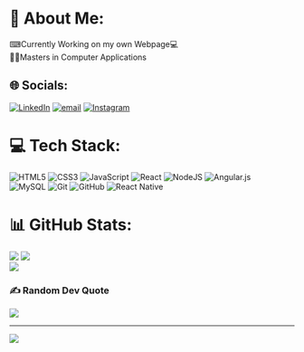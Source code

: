 # 💫 About Me:
⌨Currently Working on my own Webpage💻<br>👨‍🎓Masters in Computer Applications<br>


## 🌐 Socials:
[![LinkedIn](https://img.shields.io/badge/LinkedIn-%230077B5.svg?logo=linkedin&logoColor=white)](https://linkedin.com/in/manishkumar1310) 
[![email](https://img.shields.io/badge/Email-D14836?logo=gmail&logoColor=white)](mailto:manish356111@gmail.com) 
[![Instagram](https://img.shields.io/badge/Instagram-%23E4405F.svg?logo=Instagram&logoColor=white)](https://instagram.com/chep_13_)


# 💻 Tech Stack:
![HTML5](https://img.shields.io/badge/html5-%23E34F26.svg?style=for-the-badge&logo=html5&logoColor=white) 
![CSS3](https://img.shields.io/badge/css3-%231572B6.svg?style=for-the-badge&logo=css3&logoColor=white) 
![JavaScript](https://img.shields.io/badge/javascript-%23323330.svg?style=for-the-badge&logo=javascript&logoColor=%23F7DF1E)
![React](https://img.shields.io/badge/react-%2320232a.svg?style=for-the-badge&logo=react&logoColor=%2361DAFB) 
![NodeJS](https://img.shields.io/badge/node.js-6DA55F?style=for-the-badge&logo=node.js&logoColor=white) 
![Angular.js](https://img.shields.io/badge/angular.js-%23E23237.svg?style=for-the-badge&logo=angularjs&logoColor=white) <br>
![MySQL](https://img.shields.io/badge/mysql-4479A1.svg?style=for-the-badge&logo=mysql&logoColor=white) 
![Git](https://img.shields.io/badge/git-%23F05033.svg?style=for-the-badge&logo=git&logoColor=white) 
![GitHub](https://img.shields.io/badge/github-%23121011.svg?style=for-the-badge&logo=github&logoColor=white) 
![React Native](https://img.shields.io/badge/react_native-%2320232a.svg?style=for-the-badge&logo=react&logoColor=%2361DAFB) 


# 📊 GitHub Stats:
![](https://github-readme-stats.vercel.app/api?username=chep1310&theme=dark&hide_border=true&include_all_commits=true&count_private=true)
![](https://nirzak-streak-stats.vercel.app/?user=chep1310&theme=dark&hide_border=true)<br/>
![](https://github-readme-stats.vercel.app/api/top-langs/?username=chep1310&theme=dark&hide_border=true&include_all_commits=true&count_private=true&layout=compact)

<!-- ## 🏆 GitHub Trophies
![](https://github-profile-trophy.vercel.app/?username=chep1310&theme=onedark&no-frame=true&no-bg=true&margin-w=4) -->

### ✍️ Random Dev Quote
![](https://quotes-github-readme.vercel.app/api?type=horizontal&theme=dark)

---
[![](https://visitcount.itsvg.in/api?id=chep1310&icon=10&color=2)](https://visitcount.itsvg.in)

